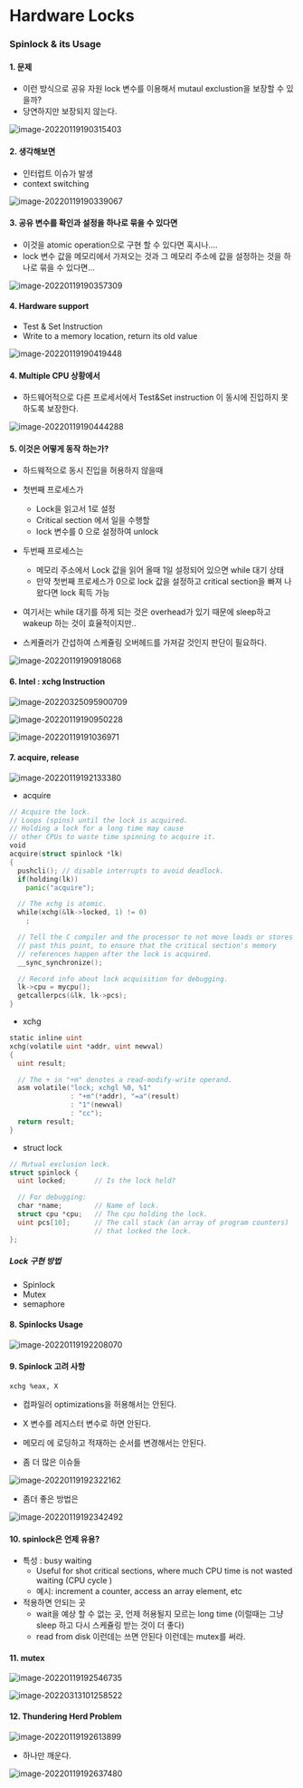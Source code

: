 

# Hardware Locks

### Spinlock & its Usage



#### 1. 문제

* 이런 방식으로  공유 자원 lock 변수를 이용해서  mutaul exclustion을 보장할 수 있을까?
* 당연하지만  보장되지 않는다.  

![image-20220119190315403](img/image-20220119190315403.png)



#### 2. 생각해보면 

* 인터럽트 이슈가 발생
* context switching



![image-20220119190339067](img/image-20220119190339067.png)













#### 3. 공유 변수를 확인과 설정을 하나로 묶을 수 있다면 

* 이것을 atomic operation으로 구현 할 수 있다면  혹시나....
* lock 변수 값을 메모리에서 가져오는 것과  그 메모리 주소에 값을 설정하는 것을 하나로 묶을 수 있다면...

![image-20220119190357309](img/image-20220119190357309.png)









#### 4. Hardware support

* Test & Set Instruction 
* Write to a memory location, return its old value

![image-20220119190419448](img/image-20220119190419448.png)









#### 4. Multiple CPU 상황에서

* 하드웨어적으로 다른 프로세서에서 Test&Set instruction 이 동시에 진입하지 못하도록 보장한다. 







![image-20220119190444288](img/image-20220119190444288.png)









#### 5. 이것은 어떻게 동작 하는가?

* 하드웨적으로 동시 진입을 허용하지 않을때
* 첫번째 프로세스가 
  * Lock을 읽고서 1로 설정
  * Critical section 에서 일을 수행할 
  * lock 변수를 0 으로 설정하여 unlock
* 두번째 프로세스는 
  * 메모리 주소에서 Lock 값을 읽어 올때 1일 설정되어 있으면 while 대기 상태
  * 만약 첫번째 프로세스가 0으로 lock 값을 설정하고 critical section을 빠져 나왔다면  lock 획득 가능



* 여기서는 while 대기를 하게 되는 것은 overhead가 있기 때문에 sleep하고 wakeup 하는 것이 효율적이지만..
* 스케쥴러가 간섭하여 스케쥴링 오버헤드를 가져갈 것인지 판단이 필요하다. 





![image-20220119190918068](img/image-20220119190918068.png)









#### 6. Intel : xchg Instruction 



![image-20220325095900709](img/image-20220325095900709.png)







![image-20220119190950228](img/image-20220119190950228.png)







![image-20220119191036971](img/image-20220119191036971.png)















#### 7. acquire, release 



![image-20220119192133380](img/image-20220119192133380.png)





* acquire

```go
// Acquire the lock.
// Loops (spins) until the lock is acquired.
// Holding a lock for a long time may cause
// other CPUs to waste time spinning to acquire it.
void
acquire(struct spinlock *lk)
{
  pushcli(); // disable interrupts to avoid deadlock.
  if(holding(lk))
    panic("acquire");

  // The xchg is atomic.
  while(xchg(&lk->locked, 1) != 0)
    ;

  // Tell the C compiler and the processor to not move loads or stores
  // past this point, to ensure that the critical section's memory
  // references happen after the lock is acquired.
  __sync_synchronize();

  // Record info about lock acquisition for debugging.
  lk->cpu = mycpu();
  getcallerpcs(&lk, lk->pcs);
}
```

* xchg

```go
static inline uint
xchg(volatile uint *addr, uint newval)
{
  uint result;

  // The + in "+m" denotes a read-modify-write operand.
  asm volatile("lock; xchgl %0, %1"
               : "+m"(*addr), "=a"(result)
               : "1"(newval)
               : "cc");
  return result;
}
```



* struct lock

```go
// Mutual exclusion lock.
struct spinlock {
  uint locked;       // Is the lock held?

  // For debugging:
  char *name;        // Name of lock.
  struct cpu *cpu;   // The cpu holding the lock.
  uint pcs[10];      // The call stack (an array of program counters)
                     // that locked the lock.
};
```





##### Lock 구현 방법

* Spinlock
* Mutex
* semaphore















#### 8. Spinlocks Usage 

![image-20220119192208070](img/image-20220119192208070.png)











#### 9. Spinlock 고려 사항



`xchg %eax, X`

* 컴파일러 optimizations을 허용해서는 안된다. 
* X 변수를 레지스터 변수로 하면 안된다.
* 메모리 에 로딩하고 적재하는 순서를 변경해서는 안된다. 
  



* 좀 더 많은 이슈들  



![image-20220119192322162](img/image-20220119192322162.png)



* 좀더 좋은 방법은  

![image-20220119192342492](img/image-20220119192342492.png)











#### 10. spinlock은 언제 유용?



* 특성 : busy waiting 
  * Useful for shot critical sections, where much CPU time is not wasted waiting  (CPU cycle )
  * 예시: increment a counter, access an array element, etc
* 적용하면 안되는 곳
  * wait을 예상 할 수 없는 곳, 언제  허용될지  모르는 long time  (이럴때는 그냥 sleep 하고 다시 스케쥴링 받는 것이 더  좋다)
  * read from disk 이런데는 쓰면 안된다  이런데는 mutex를 써라.









#### 11. mutex 

![image-20220119192546735](img/image-20220119192546735.png)





![image-20220313101258522](img/image-20220313101258522.png)





#### 12. Thundering Herd Problem 



![image-20220119192613899](img/image-20220119192613899.png)



* 하나만  깨운다. 

![image-20220119192637480](img/image-20220119192637480.png)








